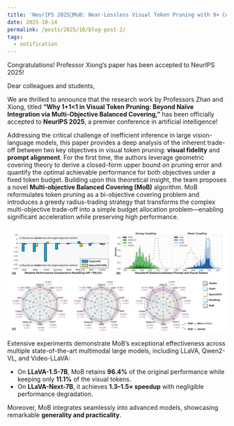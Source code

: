```yaml
---
title: 'NeurIPS 2025🔬MoB: Near-Lossless Visual Token Pruning with 9× Compression'
date: 2025-10-14
permalink: /posts/2025/10/blog-post-2/
tags:
  - notification
---
```

Congratulations! Professor Xiong’s paper has been accepted to NeurIPS 2025!

Dear colleagues and students,

We are thrilled to announce that the research work by Professors Zhan and Xiong, titled **“Why 1+1<1 in Visual Token Pruning: Beyond Naïve Integration via Multi-Objective Balanced Covering,”** has been officially accepted to **NeurIPS 2025**, a premier conference in artificial intelligence!

Addressing the critical challenge of inefficient inference in large vision-language models, this paper provides a deep analysis of the inherent trade-off between two key objectives in visual token pruning: **visual fidelity** and **prompt alignment**. For the first time, the authors leverage geometric covering theory to derive a closed-form upper bound on pruning error and quantify the optimal achievable performance for both objectives under a fixed token budget. Building upon this theoretical insight, the team proposes a novel **Multi-objective Balanced Covering (MoB)** algorithm. MoB reformulates token pruning as a bi-objective covering problem and introduces a greedy radius-trading strategy that transforms the complex multi-objective trade-off into a simple budget allocation problem—enabling significant acceleration while preserving high performance.

![image-20251014204645841](/images/nips.png)

Extensive experiments demonstrate MoB’s exceptional effectiveness across multiple state-of-the-art multimodal large models, including LLaVA, Qwen2-VL, and Video-LLaVA:

- On **LLaVA-1.5-7B**, MoB retains **96.4%** of the original performance while keeping only **11.1%** of the visual tokens.  
- On **LLaVA-Next-7B**, it achieves **1.3–1.5× speedup** with negligible performance degradation.  

Moreover, MoB integrates seamlessly into advanced models, showcasing remarkable **generality and practicality**.
